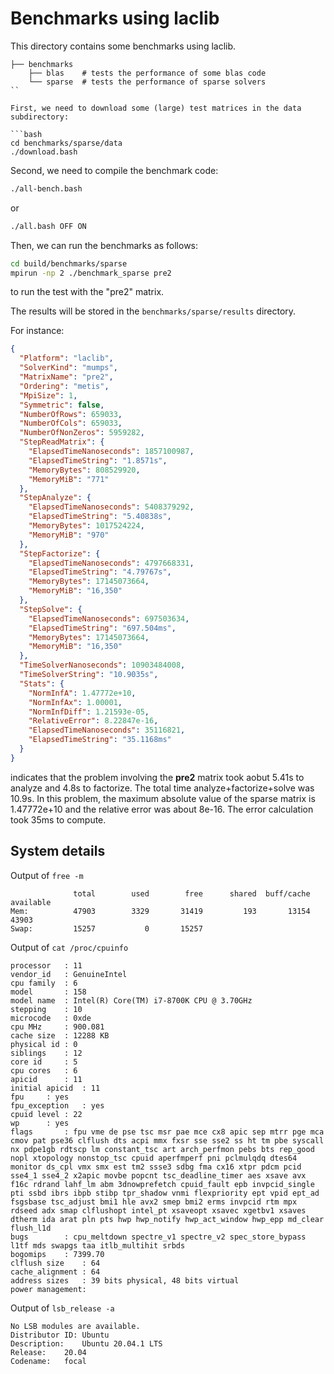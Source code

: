# Benchmarks using laclib

This directory contains some benchmarks using laclib.

```
├── benchmarks
    ├── blas    # tests the performance of some blas code
    └── sparse  # tests the performance of sparse solvers
``

First, we need to download some (large) test matrices in the data subdirectory:

```bash
cd benchmarks/sparse/data
./download.bash
```

Second, we need to compile the benchmark code:

```bash
./all-bench.bash
```

or

```bash
./all.bash OFF ON
```

Then, we can run the benchmarks as follows:

```bash
cd build/benchmarks/sparse
mpirun -np 2 ./benchmark_sparse pre2
```

to run the test with the "pre2" matrix.

The results will be stored in the `benchmarks/sparse/results` directory.

For instance:

```json
{
  "Platform": "laclib",
  "SolverKind": "mumps",
  "MatrixName": "pre2",
  "Ordering": "metis",
  "MpiSize": 1,
  "Symmetric": false,
  "NumberOfRows": 659033,
  "NumberOfCols": 659033,
  "NumberOfNonZeros": 5959282,
  "StepReadMatrix": {
    "ElapsedTimeNanoseconds": 1857100987,
    "ElapsedTimeString": "1.8571s",
    "MemoryBytes": 808529920,
    "MemoryMiB": "771"
  },
  "StepAnalyze": {
    "ElapsedTimeNanoseconds": 5408379292,
    "ElapsedTimeString": "5.40838s",
    "MemoryBytes": 1017524224,
    "MemoryMiB": "970"
  },
  "StepFactorize": {
    "ElapsedTimeNanoseconds": 4797668331,
    "ElapsedTimeString": "4.79767s",
    "MemoryBytes": 17145073664,
    "MemoryMiB": "16,350"
  },
  "StepSolve": {
    "ElapsedTimeNanoseconds": 697503634,
    "ElapsedTimeString": "697.504ms",
    "MemoryBytes": 17145073664,
    "MemoryMiB": "16,350"
  },
  "TimeSolverNanoseconds": 10903484008,
  "TimeSolverString": "10.9035s",
  "Stats": {
    "NormInfA": 1.47772e+10,
    "NormInfAx": 1.00001,
    "NormInfDiff": 1.21593e-05,
    "RelativeError": 8.22847e-16,
    "ElapsedTimeNanoseconds": 35116821,
    "ElapsedTimeString": "35.1168ms"
  }
}
```

indicates that the problem involving the **pre2** matrix took aobut 5.41s to analyze and 4.8s to factorize. The total time analyze+factorize+solve was 10.9s. In this problem, the maximum absolute value of the sparse matrix is 1.47772e+10 and the relative error was about 8e-16. The error calculation took 35ms to compute.

## System details

Output of `free -m`

```
              total        used        free      shared  buff/cache   available
Mem:          47903        3329       31419         193       13154       43903
Swap:         15257           0       15257
```

Output of `cat /proc/cpuinfo`

```
processor	: 11
vendor_id	: GenuineIntel
cpu family	: 6
model		: 158
model name	: Intel(R) Core(TM) i7-8700K CPU @ 3.70GHz
stepping	: 10
microcode	: 0xde
cpu MHz		: 900.081
cache size	: 12288 KB
physical id	: 0
siblings	: 12
core id		: 5
cpu cores	: 6
apicid		: 11
initial apicid	: 11
fpu		: yes
fpu_exception	: yes
cpuid level	: 22
wp		: yes
flags		: fpu vme de pse tsc msr pae mce cx8 apic sep mtrr pge mca cmov pat pse36 clflush dts acpi mmx fxsr sse sse2 ss ht tm pbe syscall nx pdpe1gb rdtscp lm constant_tsc art arch_perfmon pebs bts rep_good nopl xtopology nonstop_tsc cpuid aperfmperf pni pclmulqdq dtes64 monitor ds_cpl vmx smx est tm2 ssse3 sdbg fma cx16 xtpr pdcm pcid sse4_1 sse4_2 x2apic movbe popcnt tsc_deadline_timer aes xsave avx f16c rdrand lahf_lm abm 3dnowprefetch cpuid_fault epb invpcid_single pti ssbd ibrs ibpb stibp tpr_shadow vnmi flexpriority ept vpid ept_ad fsgsbase tsc_adjust bmi1 hle avx2 smep bmi2 erms invpcid rtm mpx rdseed adx smap clflushopt intel_pt xsaveopt xsavec xgetbv1 xsaves dtherm ida arat pln pts hwp hwp_notify hwp_act_window hwp_epp md_clear flush_l1d
bugs		: cpu_meltdown spectre_v1 spectre_v2 spec_store_bypass l1tf mds swapgs taa itlb_multihit srbds
bogomips	: 7399.70
clflush size	: 64
cache_alignment	: 64
address sizes	: 39 bits physical, 48 bits virtual
power management:
```

Output of `lsb_release -a`

```
No LSB modules are available.
Distributor ID:	Ubuntu
Description:	Ubuntu 20.04.1 LTS
Release:	20.04
Codename:	focal
```
